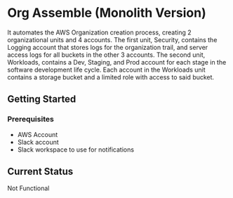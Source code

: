 # Org Assemble (Monolith Version)

It automates the AWS Organization creation process, creating 2 organizational units and 4 accounts. The first unit, Security, contains the Logging account that stores logs for the organization 
trail, and server access logs for all buckets in the other 3  accounts. The second unit, Workloads, contains a Dev, Staging, and Prod account for each stage in the software development life cycle. Each account in the Workloads 
unit contains a storage bucket and a limited role with access to said bucket.

## Getting Started

### Prerequisites

* AWS Account
* Slack account 
* Slack workspace to use for notifications


## Current Status
Not Functional 